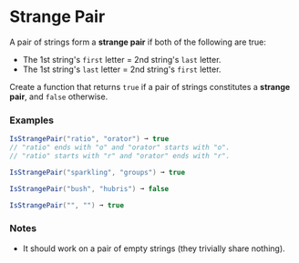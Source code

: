 # Strange Pair

A pair of strings form a **strange pair** if both of the following are true:

* The 1st string's `first` letter = 2nd string's `last` letter.
* The 1st string's `last` letter = 2nd string's `first` letter.

Create a function that returns `true` if a pair of strings constitutes a **strange pair**, and `false` otherwise.
### Examples
```cs
IsStrangePair("ratio", "orator") ➞ true
// "ratio" ends with "o" and "orator" starts with "o".
// "ratio" starts with "r" and "orator" ends with "r".

IsStrangePair("sparkling", "groups") ➞ true

IsStrangePair("bush", "hubris") ➞ false

IsStrangePair("", "") ➞ true
```
### Notes
* It should work on a pair of empty strings (they trivially share nothing).